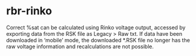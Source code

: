 # rbr-rinko
Correct %sat can be calculated using Rinko voltage output, accessed by exporting data from the RSK file as Legacy > Raw txt.  If data have been downloaded in ‘mobile’ mode, the downloaded *.RSK file no longer has the raw voltage information and recalculations are not possible.
